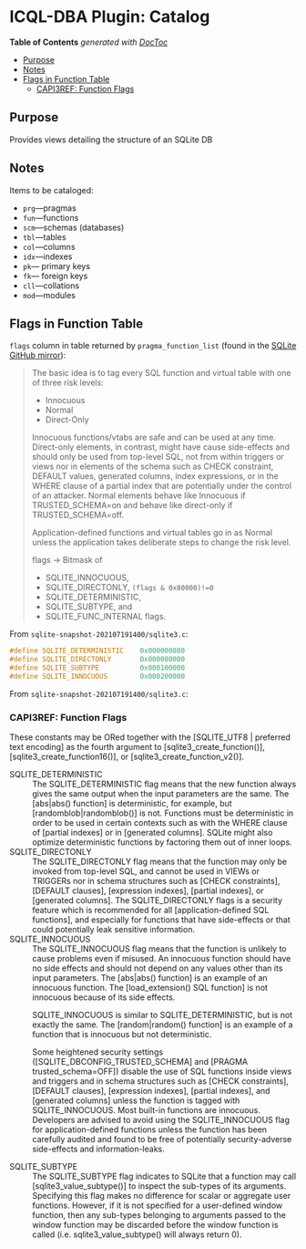 
# ICQL-DBA Plugin: Catalog

<!-- START doctoc generated TOC please keep comment here to allow auto update -->
<!-- DON'T EDIT THIS SECTION, INSTEAD RE-RUN doctoc TO UPDATE -->
**Table of Contents**  *generated with [DocToc](https://github.com/thlorenz/doctoc)*

- [Purpose](#purpose)
- [Notes](#notes)
- [Flags in Function Table](#flags-in-function-table)
  - [CAPI3REF: Function Flags](#capi3ref-function-flags)

<!-- END doctoc generated TOC please keep comment here to allow auto update -->

## Purpose

Provides views detailing the structure of an SQLite DB

## Notes


Items to be cataloged:

* `prg`—pragmas
* `fun`—functions
* `scm`—schemas (databases)
* `tbl`—tables
* `col`—columns
* `idx`—indexes
* `pk`— primary keys
* `fk`— foreign keys
* `cll`—collations
* `mod`—modules

## Flags in Function Table

`flags` column in table returned by `pragma_function_list` (found in the [SQLite GitHub
mirror](https://github.com/sqlite/sqlite/blob/37d4ec86bfa78c31732132b7729b8ce0e47da891/doc/trusted-schema.md)):


> The basic idea is to tag every SQL function and virtual table with one of three risk levels:
>
> * Innocuous
> * Normal
> * Direct-Only
>
> Innocuous functions/vtabs are safe and can be used at any time. Direct-only elements, in contrast, might
> have cause side-effects and should only be used from top-level SQL, not from within triggers or views nor
> in elements of the schema such as CHECK constraint, DEFAULT values, generated columns, index expressions,
> or in the WHERE clause of a partial index that are potentially under the control of an attacker. Normal
> elements behave like Innocuous if TRUSTED_SCHEMA=on and behave like direct-only if TRUSTED_SCHEMA=off.
>
> Application-defined functions and virtual tables go in as Normal unless the application takes deliberate
> steps to change the risk level.
>
>
> flags → Bitmask of
> * SQLITE_INNOCUOUS,
> * SQLITE_DIRECTONLY,      `(flags & 0x80000)!=0`
> * SQLITE_DETERMINISTIC,
> * SQLITE_SUBTYPE, and
> * SQLITE_FUNC_INTERNAL
> flags.

From `sqlite-snapshot-202107191400/sqlite3.c`:

```c
#define SQLITE_DETERMINISTIC    0x000000800
#define SQLITE_DIRECTONLY       0x000080000
#define SQLITE_SUBTYPE          0x000100000
#define SQLITE_INNOCUOUS        0x000200000
```

From `sqlite-snapshot-202107191400/sqlite3.c`:

### CAPI3REF: Function Flags

These constants may be ORed together with the
[SQLITE_UTF8 | preferred text encoding] as the fourth argument
to [sqlite3_create_function()], [sqlite3_create_function16()], or
[sqlite3_create_function_v2()].

<dl>
<dt>SQLITE_DETERMINISTIC</dt><dd>
The SQLITE_DETERMINISTIC flag means that the new function always gives
the same output when the input parameters are the same.
The [abs|abs() function] is deterministic, for example, but
[randomblob|randomblob()] is not.  Functions must
be deterministic in order to be used in certain contexts such as
with the WHERE clause of [partial indexes] or in [generated columns].
SQLite might also optimize deterministic functions by factoring them
out of inner loops.
</dd>

<dt>SQLITE_DIRECTONLY</dt><dd>
The SQLITE_DIRECTONLY flag means that the function may only be invoked
from top-level SQL, and cannot be used in VIEWs or TRIGGERs nor in
schema structures such as [CHECK constraints], [DEFAULT clauses],
[expression indexes], [partial indexes], or [generated columns].
The SQLITE_DIRECTONLY flags is a security feature which is recommended
for all [application-defined SQL functions], and especially for functions
that have side-effects or that could potentially leak sensitive
information.
</dd>

<dt>SQLITE_INNOCUOUS</dt><dd>
The SQLITE_INNOCUOUS flag means that the function is unlikely
to cause problems even if misused.  An innocuous function should have
no side effects and should not depend on any values other than its
input parameters. The [abs|abs() function] is an example of an
innocuous function.
The [load_extension() SQL function] is not innocuous because of its
side effects.
<p> SQLITE_INNOCUOUS is similar to SQLITE_DETERMINISTIC, but is not
exactly the same.  The [random|random() function] is an example of a
function that is innocuous but not deterministic.
<p>Some heightened security settings
([SQLITE_DBCONFIG_TRUSTED_SCHEMA] and [PRAGMA trusted_schema=OFF])
disable the use of SQL functions inside views and triggers and in
schema structures such as [CHECK constraints], [DEFAULT clauses],
[expression indexes], [partial indexes], and [generated columns] unless
the function is tagged with SQLITE_INNOCUOUS.  Most built-in functions
are innocuous.  Developers are advised to avoid using the
SQLITE_INNOCUOUS flag for application-defined functions unless the
function has been carefully audited and found to be free of potentially
security-adverse side-effects and information-leaks.
</dd>

<dt>SQLITE_SUBTYPE</dt><dd>
The SQLITE_SUBTYPE flag indicates to SQLite that a function may call
[sqlite3_value_subtype()] to inspect the sub-types of its arguments.
Specifying this flag makes no difference for scalar or aggregate user
functions. However, if it is not specified for a user-defined window
function, then any sub-types belonging to arguments passed to the window
function may be discarded before the window function is called (i.e.
sqlite3_value_subtype() will always return 0).
</dd>
</dl>




